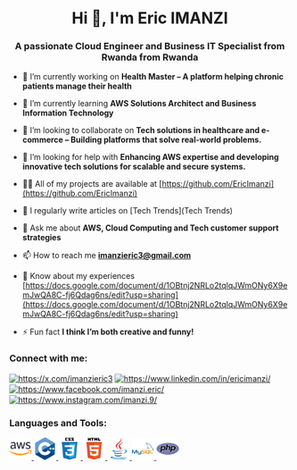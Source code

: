 <h1 align="center">Hi 👋, I'm Eric IMANZI</h1>
<h3 align="center">A passionate Cloud Engineer and Business IT Specialist from Rwanda from Rwanda</h3>

- 🔭 I’m currently working on **Health Master – A platform helping chronic patients manage their health**

- 🌱 I’m currently learning **AWS Solutions Architect and Business Information Technology**

- 👯 I’m looking to collaborate on **Tech solutions in healthcare and e-commerce – Building platforms that solve real-world problems.**

- 🤝 I’m looking for help with **Enhancing AWS expertise and developing innovative tech solutions for scalable and secure systems.**

- 👨‍💻 All of my projects are available at [https://github.com/EricImanzi](https://github.com/EricImanzi)

- 📝 I regularly write articles on [Tech Trends](Tech Trends)

- 💬 Ask me about **AWS, Cloud Computing and Tech customer support strategies**

- 📫 How to reach me **imanzieric3@gmail.com**

- 📄 Know about my experiences [https://docs.google.com/document/d/1OBtnj2NRLo2tqlqJWmONy6X9emJwQA8C-fj6Qdag6ns/edit?usp=sharing](https://docs.google.com/document/d/1OBtnj2NRLo2tqlqJWmONy6X9emJwQA8C-fj6Qdag6ns/edit?usp=sharing)

- ⚡ Fun fact **I think I’m both creative and funny!**

<h3 align="left">Connect with me:</h3>
<p align="left">
<a href="https://twitter.com/https://x.com/imanzieric3" target="blank"><img align="center" src="https://raw.githubusercontent.com/rahuldkjain/github-profile-readme-generator/master/src/images/icons/Social/twitter.svg" alt="https://x.com/imanzieric3" height="30" width="40" /></a>
<a href="https://linkedin.com/in/https://www.linkedin.com/in/ericimanzi/" target="blank"><img align="center" src="https://raw.githubusercontent.com/rahuldkjain/github-profile-readme-generator/master/src/images/icons/Social/linked-in-alt.svg" alt="https://www.linkedin.com/in/ericimanzi/" height="30" width="40" /></a>
<a href="https://fb.com/https://www.facebook.com/imanzi.eric/" target="blank"><img align="center" src="https://raw.githubusercontent.com/rahuldkjain/github-profile-readme-generator/master/src/images/icons/Social/facebook.svg" alt="https://www.facebook.com/imanzi.eric/" height="30" width="40" /></a>
<a href="https://instagram.com/https://www.instagram.com/imanzi.9/" target="blank"><img align="center" src="https://raw.githubusercontent.com/rahuldkjain/github-profile-readme-generator/master/src/images/icons/Social/instagram.svg" alt="https://www.instagram.com/imanzi.9/" height="30" width="40" /></a>
</p>

<h3 align="left">Languages and Tools:</h3>
<p align="left"> <a href="https://aws.amazon.com" target="_blank" rel="noreferrer"> <img src="https://raw.githubusercontent.com/devicons/devicon/master/icons/amazonwebservices/amazonwebservices-original-wordmark.svg" alt="aws" width="40" height="40"/> </a> <a href="https://www.w3schools.com/cpp/" target="_blank" rel="noreferrer"> <img src="https://raw.githubusercontent.com/devicons/devicon/master/icons/cplusplus/cplusplus-original.svg" alt="cplusplus" width="40" height="40"/> </a> <a href="https://www.w3schools.com/css/" target="_blank" rel="noreferrer"> <img src="https://raw.githubusercontent.com/devicons/devicon/master/icons/css3/css3-original-wordmark.svg" alt="css3" width="40" height="40"/> </a> <a href="https://www.w3.org/html/" target="_blank" rel="noreferrer"> <img src="https://raw.githubusercontent.com/devicons/devicon/master/icons/html5/html5-original-wordmark.svg" alt="html5" width="40" height="40"/> </a> <a href="https://www.java.com" target="_blank" rel="noreferrer"> <img src="https://raw.githubusercontent.com/devicons/devicon/master/icons/java/java-original.svg" alt="java" width="40" height="40"/> </a> <a href="https://www.mysql.com/" target="_blank" rel="noreferrer"> <img src="https://raw.githubusercontent.com/devicons/devicon/master/icons/mysql/mysql-original-wordmark.svg" alt="mysql" width="40" height="40"/> </a> <a href="https://www.php.net" target="_blank" rel="noreferrer"> <img src="https://raw.githubusercontent.com/devicons/devicon/master/icons/php/php-original.svg" alt="php" width="40" height="40"/> </a> </p>
